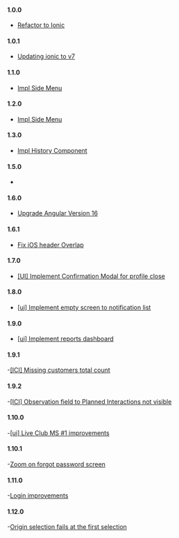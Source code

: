 #### 1.0.0

- [Refactor to Ionic](https://inovretail.visualstudio.com/PRODUCT_DEVELOPMENT/_boards/board/t/PRODUCT_DEVELOPMENT%20Team/Stories/?workitem=15403)

#### 1.0.1

- [Updating ionic to v7](https://inovretail.visualstudio.com/PRODUCT_DEVELOPMENT/_boards/board/t/PRODUCT_DEVELOPMENT%20Team/Stories/?workitem=15403)

#### 1.1.0

- [Impl Side Menu](https://inovretail.visualstudio.com/PRODUCT_DEVELOPMENT/_boards/board/t/PRODUCT_DEVELOPMENT%20Team/Stories/?workitem=15507)

#### 1.2.0

- [Impl Side Menu](https://inovretail.visualstudio.com/PRODUCT_DEVELOPMENT/_boards/board/t/PRODUCT_DEVELOPMENT%20Team/Stories/?workitem=15402)

#### 1.3.0

- [Impl History Component](https://inovretail.visualstudio.com/PRODUCT_DEVELOPMENT/_boards/board/t/PRODUCT_DEVELOPMENT%20Team/Stories/?workitem=15545)

#### 1.5.0

- [](https://inovretail.visualstudio.com/PRODUCT_DEVELOPMENT/_boards/board/t/PRODUCT_DEVELOPMENT%20Team/Stories/?workitem=15546)

#### 1.6.0

- [Upgrade Angular Version 16](https://dev.azure.com/inovretail/PRODUCT_DEVELOPMENT/_boards/board/t/PRODUCT_DEVELOPMENT%20Team/Stories/?workitem=15603)

#### 1.6.1

- [Fix iOS header Overlap](https://dev.azure.com/inovretail/PRODUCT_DEVELOPMENT/_boards/board/t/PRODUCT_DEVELOPMENT%20Team/Stories/?workitem=15618)

#### 1.7.0

- [[UI] Implement Confirmation Modal for profile close](https://dev.azure.com/inovretail/PRODUCT_DEVELOPMENT/_boards/board/t/PRODUCT_DEVELOPMENT%20Team/Stories/?workitem=15617)

#### 1.8.0

- [[ui] Implement empty screen to notification list](https://dev.azure.com/inovretail/PRODUCT_DEVELOPMENT/_boards/board/t/PRODUCT_DEVELOPMENT%20Team/Stories/?workitem=15652)

#### 1.9.0

- [[ui] Implement reports dashboard](https://dev.azure.com/inovretail/PRODUCT_DEVELOPMENT/_boards/board/t/PRODUCT_DEVELOPMENT%20Team/Stories/?workitem=15547)

#### 1.9.1

-[[ICI] Missing customers total count](https://dev.azure.com/inovretail/PRODUCT_DEVELOPMENT/_boards/board/t/PRODUCT_DEVELOPMENT%20Team/Stories/?workitem=15682)

#### 1.9.2

-[[ICI] Observation field to Planned Interactions not visible](https://dev.azure.com/inovretail/PRODUCT_DEVELOPMENT/_boards/board/t/PRODUCT_DEVELOPMENT%20Team/Stories/?workitem=15674)

#### 1.10.0

-[[ui] Live Club MS #1 improvements](https://dev.azure.com/inovretail/PRODUCT_DEVELOPMENT/_boards/board/t/PRODUCT_DEVELOPMENT%20Team/Stories/?workitem=15683)

#### 1.10.1

-[Zoom on forgot password screen](https://dev.azure.com/inovretail/PRODUCT_DEVELOPMENT/_boards/board/t/PRODUCT_DEVELOPMENT%20Team/Stories/?workitem=15727)

#### 1.11.0

-[Login improvements](https://dev.azure.com/inovretail/PRODUCT_DEVELOPMENT/_boards/board/t/PRODUCT_DEVELOPMENT%20Team/Stories/?workitem=15732)

#### 1.12.0

-[Origin selection fails at the first selection](https://dev.azure.com/inovretail/PRODUCT_DEVELOPMENT/_boards/board/t/PRODUCT_DEVELOPMENT%20Team/Stories/?workitem=15768)
